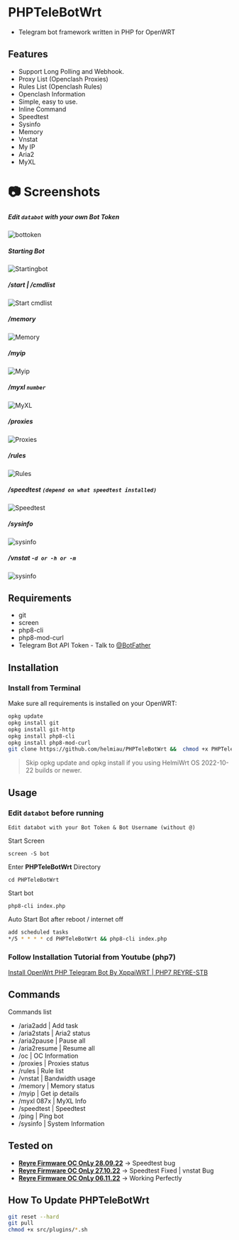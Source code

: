 # PHPTeleBotWrt
- Telegram bot framework written in PHP for OpenWRT

## Features

* Support Long Polling and Webhook.
* Proxy List (Openclash Proxies)
* Rules List (Openclash Rules)
* Openclash Information
* Simple, easy to use.
* Inline Command
* Speedtest
* Sysinfo
* Memory
* Vnstat
* My IP
* Aria2
* MyXL

# 📷 Screenshots
##### Edit `databot` with your own Bot Token
![bottoken](https://i.ibb.co/vP7csgQ/TokenBot.png)
##### Starting Bot
![Startingbot](https://i.ibb.co/mcYqq3S/startbot.png)
##### /start | /cmdlist
![Start cmdlist](https://i.ibb.co/y4wqFwb/cmdlist.png)
##### /memory
![Memory](https://i.ibb.co/cwQ8m1C/memory.png)
##### /myip
![Myip](https://i.ibb.co/PQVB3DH/myip.png)
##### /myxl `number`
![MyXL](https://i.ibb.co/bBMf0rg/myxl.png)
##### /proxies
![Proxies](https://i.ibb.co/0fmXhjX/proxies.png)
##### /rules
![Rules](https://i.ibb.co/8DtrH3n/rules.png)
##### /speedtest `(depend on what speedtest installed)`
![Speedtest](https://i.ibb.co/r3cV90Y/speedtest.png)
##### /sysinfo
![sysinfo](https://i.ibb.co/2tqS3cM/sysinfo.png)
##### /vnstat `-d or -h or -m`
![sysinfo](https://i.ibb.co/0ycJhvP/vnstat.png)

## Requirements
- git
- screen
- php8-cli
- php8-mod-curl
- Telegram Bot API Token - Talk to [@BotFather](https://telegram.me/@BotFather)

## Installation

### Install from Terminal

Make sure all requirements is installed on your OpenWRT:

```bash
opkg update
opkg install git
opkg install git-http
opkg install php8-cli
opkg install php8-mod-curl
git clone https://github.com/helmiau/PHPTeleBotWrt &&  chmod +x PHPTeleBotWrt/src/plugins/*.sh
```

>  Skip opkg update and opkg install if you using HelmiWrt OS 2022-10-22 builds or newer.

## Usage
### Edit `databot` before running
```
Edit databot with your Bot Token & Bot Username (without @)
```

Start Screen
```shell
screen -S bot
```

Enter **PHPTeleBotWrt** Directory
```shell
cd PHPTeleBotWrt
```

Start bot
```shell
php8-cli index.php
```

Auto Start Bot after reboot / internet off
```sh
add scheduled tasks
*/5 * * * * cd PHPTeleBotWrt && php8-cli index.php
```

### Follow Installation Tutorial from Youtube (php7)
[Install OpenWrt PHP Telegram Bot By XppaiWRT | PHP7 REYRE-STB
](https://www.youtube.com/watch?v=JJPozNreVE0&lc=Ugy_OosDmlWRERUgvB94AaABAg.9iCzkvv1lxu9iV-s6tpDnO)

## Commands
Commands list
 * /aria2add      | Add task
 * /aria2stats    | Aria2 status
 * /aria2pause    | Pause all
 * /aria2resume   | Resume all
 * /oc        | OC Information
 * /proxies   | Proxies status
 * /rules     | Rule list
 * /vnstat    | Bandwidth usage
 * /memory    | Memory status
 * /myip      | Get ip details
 * /myxl 087x | MyXL Info
 * /speedtest | Speedtest
 * /ping      | Ping bot
 * /sysinfo   | System Information

## Tested on
* [**Reyre Firmware OC OnLy 28.09.22**](https://www.youtube.com/watch?v=vtjw38V2ybA) -> Speedtest bug
* [**Reyre Firmware OC OnLy 27.10.22**](https://www.youtube.com/watch?v=0KWgy6P2PVYA) -> Speedtest Fixed | vnstat Bug
* [**Reyre Firmware OC OnLy 06.11.22**](https://www.youtube.com/watch?v=SBHcJJC8ln0) -> Working Perfectly

## How To Update PHPTeleBotWrt
```sh
git reset --hard
git pull
chmod +x src/plugins/*.sh
```
